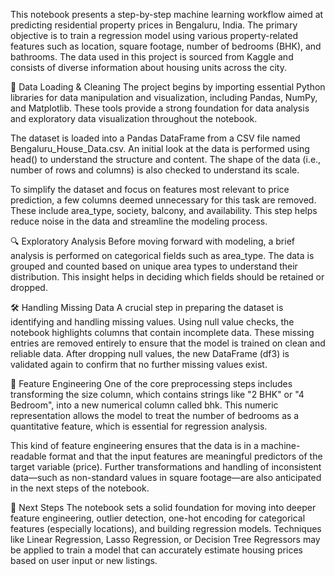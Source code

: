 This notebook presents a step-by-step machine learning workflow aimed at predicting residential property prices in Bengaluru, India. The primary objective is to train a regression model using various property-related features such as location, square footage, number of bedrooms (BHK), and bathrooms. The data used in this project is sourced from Kaggle and consists of diverse information about housing units across the city.

🧹 Data Loading & Cleaning
The project begins by importing essential Python libraries for data manipulation and visualization, including Pandas, NumPy, and Matplotlib. These tools provide a strong foundation for data analysis and exploratory data visualization throughout the notebook.

The dataset is loaded into a Pandas DataFrame from a CSV file named Bengaluru_House_Data.csv. An initial look at the data is performed using head() to understand the structure and content. The shape of the data (i.e., number of rows and columns) is also checked to understand its scale.

To simplify the dataset and focus on features most relevant to price prediction, a few columns deemed unnecessary for this task are removed. These include area_type, society, balcony, and availability. This step helps reduce noise in the data and streamline the modeling process.

🔍 Exploratory Analysis
Before moving forward with modeling, a brief analysis is performed on categorical fields such as area_type. The data is grouped and counted based on unique area types to understand their distribution. This insight helps in deciding which fields should be retained or dropped.

🛠️ Handling Missing Data
A crucial step in preparing the dataset is identifying and handling missing values. Using null value checks, the notebook highlights columns that contain incomplete data. These missing entries are removed entirely to ensure that the model is trained on clean and reliable data. After dropping null values, the new DataFrame (df3) is validated again to confirm that no further missing values exist.

🧠 Feature Engineering
One of the core preprocessing steps includes transforming the size column, which contains strings like "2 BHK" or "4 Bedroom", into a new numerical column called bhk. This numeric representation allows the model to treat the number of bedrooms as a quantitative feature, which is essential for regression analysis.

This kind of feature engineering ensures that the data is in a machine-readable format and that the input features are meaningful predictors of the target variable (price). Further transformations and handling of inconsistent data—such as non-standard values in square footage—are also anticipated in the next steps of the notebook.

🔮 Next Steps
The notebook sets a solid foundation for moving into deeper feature engineering, outlier detection, one-hot encoding for categorical features (especially locations), and building regression models. Techniques like Linear Regression, Lasso Regression, or Decision Tree Regressors may be applied to train a model that can accurately estimate housing prices based on user input or new listings.
